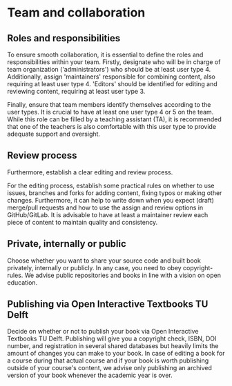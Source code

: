 # Team and collaboration

## Roles and responsibilities
To ensure smooth collaboration, it is essential to define the roles and responsibilities within your team. Firstly, designate who will be in charge of team organization ('administrators') who should be at least user type 4. Additionally, assign 'maintainers' responsible for combining content, also requiring at least user type 4. 'Editors' should be identified for editing and reviewing content, requiring at least user type 3.

Finally, ensure that team members identify themselves according to the user types. It is crucial to have at least one user type 4 or 5 on the team. While this role can be filled by a teaching assistant (TA), it is recommended that one of the teachers is also comfortable with this user type to provide adequate support and oversight.

## Review process
Furthermore, establish a clear editing and review process.

For the editing process, establish some practical rules on whether to use issues, branches and forks for adding content, fixing typos or making other changes. Furthermore, it can help to write down when you expect (draft) merge/pull requests and how to use the assign and review options in GitHub/GitLab. It is advisable to have at least a maintainer review each piece of content to maintain quality and consistency.

## Private, internally or public
Choose whether you want to share your source code and built book privately, internally or publicly. In any case, you need to obey copyright-rules. We advise public repositories and books in line with a vision on open education.

## Publishing via Open Interactive Textbooks TU Delft
Decide on whether or not to publish your book via Open Interactive Textbooks TU Delft. Publishing will give you a copyright check, ISBN, DOI number, and registration in several shared databases but heavily limits the amount of changes you can make to your book. In case of editing a book for a course during that actual course and if your book is worth publishing outside of your course's content, we advise only publishing an archived version of your book whenever the academic year is over.
